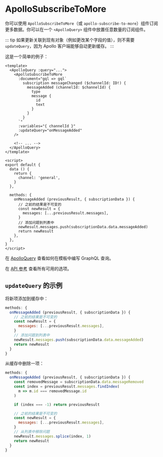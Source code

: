 # ApolloSubscribeToMore

你可以使用 `ApolloSubscribeToMore`（或 `apollo-subscribe-to-more`）组件订阅更多数据。你可以在一个 `<ApolloQuery>` 组件中放置任意数量的订阅组件。

::: tip
如果更新关联到现有对象（例如更改某个字段的值），则不需要 `updateQuery`，因为 Apollo 客户端能够自动更新缓存。
:::

这是一个简单的例子：

```vue
<template>
  <ApolloQuery :query="...">
    <ApolloSubscribeToMore
      :document="gql => gql`
        subscription messageChanged ($channelId: ID!) {
          messageAdded (channelId: $channelId) {
            type
            message {
              id
              text
            }
          }
        }
      `"
      :variables="{ channelId }"
      :updateQuery="onMessageAdded"
    />

    <!-- ... -->
  </ApolloQuery>
</template>

<script>
export default {
  data () {
    return {
      channel: 'general',
    }
  },

  methods: {
    onMessageAdded (previousResult, { subscriptionData }) {
      // 之前的结果是不可变的
      const newResult = {
        messages: [...previousResult.messages],
      }
      // 添加问题到列表中
      newResult.messages.push(subscriptionData.data.messageAdded)
      return newResult
    },
  },
}
</script>
```

在 [ApolloQuery](./query.md) 查看如何在模板中编写 GraphQL 查询。

在 [API 参考](../../api/apollo-subscribe-to-more.md) 查看所有可用的选项。

## `updateQuery` 的示例

将新项添加到缓存中：

```js
methods: {
  onMessageAdded (previousResult, { subscriptionData }) {
    // 之前的结果是不可变的
    const newResult = {
      messages: [...previousResult.messages],
    }
    // 添加问题到列表中
    newResult.messages.push(subscriptionData.data.messageAdded)
    return newResult
  }
}
```

从缓存中删除一项：

```js
methods: {
  onMessageAdded (previousResult, { subscriptionData }) {
    const removedMessage = subscriptionData.data.messageRemoved
    const index = previousResult.messages.findIndex(
      m => m.id === removedMessage.id
    )

    if (index === -1) return previousResult

    // 之前的结果是不可变的
    const newResult = {
      messages: [...previousResult.messages],
    }
    // 从列表中移除问题
    newResult.messages.splice(index, 1)
    return newResult
  }
}
```
